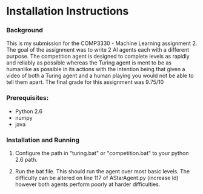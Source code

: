 Installation Instructions
=========================
### Background ###

This is my submission for the COMP3330 - Machine Learning assignment 2. The goal of the assignment was to write 2 AI agents each with a different purpose.
The competition agent is designed to complete levels as rapidly and reliably as possible whereas the Turing agent is ment to be as humanlike as possible in its actions with the intention being that given a video of both a Turing agent and a human playing you would not be able to tell them apart. 
The final grade for this assignment was 9.75/10

### Prerequisites: ###

- Python 2.6
- numpy
- java

### Installation and Running ###

1. Configure the path in "turing.bat" or "competition.bat" to your python 2.6 path.

2. Run the bat file. This should run the agent over most basic levels. The difficulty can be altered on line 117 of AStarAgent.py (increase ld) however both agents perform poorly at harder difficulties.